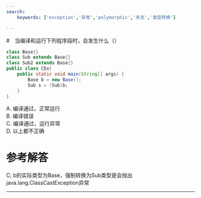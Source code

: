 ```yaml
---
search:
    keywords: ['exception','异常','polymorphic','多态','类型转换']

---
```



#　当编译和运行下列程序段时，会发生什么（）

```java
class Base{}
class Sub extends Base{}
class Sub2 extends Base{}
public class CEx{
	public static void main(String[] args) {
		Base b = new Base();
		Sub s = (Sub)b;
	}	
}
```
A. 编译通过，正常运行  
B. 编译错误   
C. 编译通过，运行异常  
D. 以上都不正确

# 参考解答

C;
b的实际类型为Base，强制转换为Sub类型是会抛出java.lang.ClassCastException异常

---





